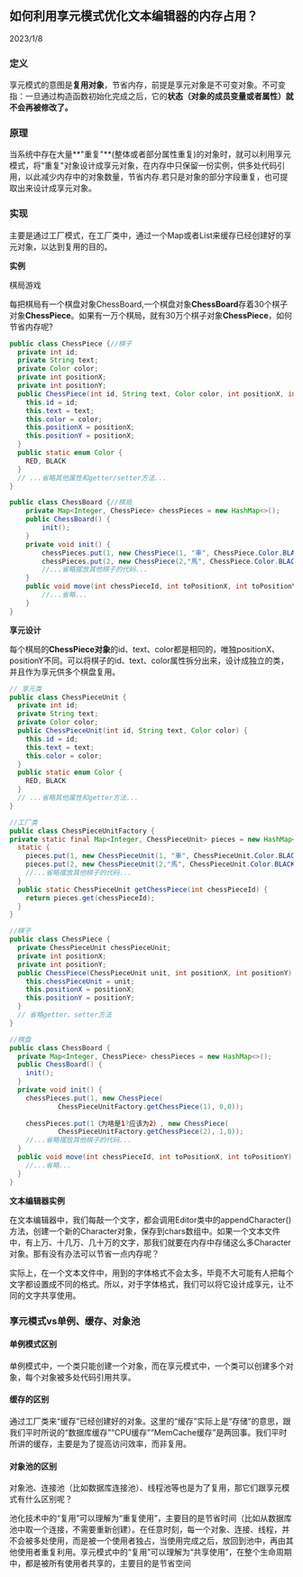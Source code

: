 ## 如何利用享元模式优化文本编辑器的内存占用？

2023/1/8

###  定义

​	享元模式的意图是**复用对象**，节省内存，前提是享元对象是不可变对象。不可变指：一旦通过构造函数初始化完成之后，它的**状态（对象的成员变量或者属性）就不会再被修改了。**

### 原理

​	当系统中存在大量**"重复"**(整体或者部分属性重复)的对象时，就可以利用享元模式，将“重复"对象设计成享元对象，在内存中只保留一份实例，供多处代码引用，以此减少内存中的对象数量，节省内存.若只是对象的部分字段重复，也可提取出来设计成享元对象。

### 实现

​	主要是通过工厂模式，在工厂类中，通过一个Map或者List来缓存已经创建好的享元对象，以达到复用的目的。

**实例**

棋局游戏

​	每把棋局有一个棋盘对象ChessBoard,一个棋盘对象**ChessBoard**存着30个棋子对象**ChessPiece**。如果有一万个棋局，就有30万个棋子对象**ChessPiece**，如何节省内存呢?

```java
public class ChessPiece {//棋子
  private int id;
  private String text;
  private Color color;
  private int positionX;
  private int positionY;
  public ChessPiece(int id, String text, Color color, int positionX, int positionY) {
    this.id = id;
    this.text = text;
    this.color = color;
    this.positionX = positionX;
    this.positionY = positionX;
  }
  public static enum Color {
    RED, BLACK
  }
  // ...省略其他属性和getter/setter方法...
}
```

```java
public class ChessBoard {//棋局
    private Map<Integer, ChessPiece> chessPieces = new HashMap<>();
    public ChessBoard() {
        init();
    }
    private void init() {
        chessPieces.put(1, new ChessPiece(1, "車", ChessPiece.Color.BLACK, 0, 0));
        chessPieces.put(2, new ChessPiece(2,"馬", ChessPiece.Color.BLACK, 0, 1));
        //...省略摆放其他棋子的代码...
    }
    public void move(int chessPieceId, int toPositionX, int toPositionY) {
        //...省略...
    }
}
```

**享元设计**

​	每个棋局的**ChessPiece对象**的id、text、color都是相同的，唯独positionX、positionY不同。可以将棋子的id、text、color属性拆分出来，设计成独立的类，并且作为享元供多个棋盘复用。

```java
// 享元类
public class ChessPieceUnit {
  private int id;
  private String text;
  private Color color;
  public ChessPieceUnit(int id, String text, Color color) {
    this.id = id;
    this.text = text;
    this.color = color;
  }
  public static enum Color {
    RED, BLACK
  }
  // ...省略其他属性和getter方法...
}
```

```java
//工厂类
public class ChessPieceUnitFactory {
private static final Map<Integer, ChessPieceUnit> pieces = new HashMap<>();
  static {
    pieces.put(1, new ChessPieceUnit(1, "車", ChessPieceUnit.Color.BLACK));
    pieces.put(2, new ChessPieceUnit(2,"馬", ChessPieceUnit.Color.BLACK));
    //...省略摆放其他棋子的代码...
  }
  public static ChessPieceUnit getChessPiece(int chessPieceId) {
    return pieces.get(chessPieceId);
  }
}
```

```java
//棋子
public class ChessPiece {
  private ChessPieceUnit chessPieceUnit;
  private int positionX;
  private int positionY;
  public ChessPiece(ChessPieceUnit unit, int positionX, int positionY) {
    this.chessPieceUnit = unit;
    this.positionX = positionX;
    this.positionY = positionY;
  }
  // 省略getter、setter方法
}
```

```java
//棋盘
public class ChessBoard {
  private Map<Integer, ChessPiece> chessPieces = new HashMap<>();
  public ChessBoard() {
    init();
  }
  private void init() {
    chessPieces.put(1, new ChessPiece(
            ChessPieceUnitFactory.getChessPiece(1), 0,0));
      
    chessPieces.put(1（为啥是1?应该为2）, new ChessPiece(
            ChessPieceUnitFactory.getChessPiece(2), 1,0));
    //...省略摆放其他棋子的代码...
  }
  public void move(int chessPieceId, int toPositionX, int toPositionY) {
    //...省略...
  }
}
```

**文本编辑器实例**

​	在文本编辑器中，我们每敲一个文字，都会调用Editor类中的appendCharacter()方法，创建一个新的Character对象，保存到chars数组中。如果一个文本文件中，有上万、十几万、几十万的文字，那我们就要在内存中存储这么多Character对象。那有没有办法可以节省一点内存呢？

​	实际上，在一个文本文件中，用到的字体格式不会太多，毕竟不大可能有人把每个文字都设置成不同的格式。所以，对于字体格式，我们可以将它设计成享元，让不同的文字共享使用。

### 享元模式vs单例、缓存、对象池

#### 单例模式区别

​	单例模式中，一个类只能创建一个对象，而在享元模式中，一个类可以创建多个对象，每个对象被多处代码引用共享。

#### 缓存的区别

​	通过工厂类来“缓存”已经创建好的对象。这里的“缓存”实际上是“存储”的意思，跟我们平时所说的“数据库缓存”“CPU缓存”“MemCache缓存”是两回事。我们平时所讲的缓存，主要是为了提高访问效率，而非复用。

#### 对象池的区别

​	对象池、连接池（比如数据库连接池）、线程池等也是为了复用，那它们跟享元模式有什么区别呢？

​	池化技术中的“复用”可以理解为“重复使用”，主要目的是节省时间（比如从数据库池中取一个连接，不需要重新创建）。在任意时刻，每一个对象、连接、线程，并不会被多处使用，而是被一个使用者独占，当使用完成之后，放回到池中，再由其他使用者重复利用。享元模式中的“复用”可以理解为“共享使用”，在整个生命周期中，都是被所有使用者共享的，主要目的是节省空间
